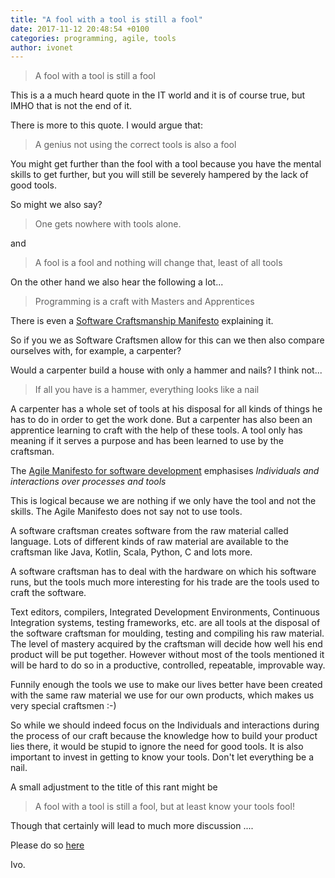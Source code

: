 ```yaml
---
title: "A fool with a tool is still a fool"
date: 2017-11-12 20:48:54 +0100
categories: programming, agile, tools
author: ivonet
---
```


> A fool with a tool is still a fool

This is a a much heard quote in the IT world and it is of course true, but IMHO that is not the end of it.
<!-- more -->
There is more to this quote.
I would argue that:

> A genius not using the correct tools is also a fool

You might get further than the fool with a tool because you have the mental skills to get further, but you will still be severely hampered by the lack of good tools.

So might we also say?

> One gets nowhere with tools alone.

and

> A fool is a fool and nothing will change that, least of all tools

On the other hand we also hear the following a lot...

> Programming is a craft with Masters and Apprentices

There is even a [Software Craftsmanship Manifesto](http://manifesto.softwarecraftsmanship.org/) explaining it.

So if you we as Software Craftsmen allow for this can we then also compare ourselves with, for example, a carpenter?

Would a carpenter build a house with only a hammer and nails? I think not...

> If all you have is a hammer, everything looks like a nail

A carpenter has a whole set of tools at his disposal for all kinds of things he has to do in order to get the work done. But a carpenter has also been an apprentice learning to craft with the help of these tools. A tool only has meaning if it serves a purpose and has been learned to use by the craftsman.

The [Agile Manifesto for software development](http://agilemanifesto.org/) emphasises *Individuals and interactions over processes and tools* 

This is logical because we are nothing if we only have the tool and not the skills. The Agile Manifesto does not say not to use tools.

A software craftsman creates software from the raw material called language. Lots of different kinds of raw material are available to the craftsman like Java, Kotlin, Scala, Python, C and lots more.

A software craftsman has to deal with the hardware on which his software runs, but the tools much more interesting for his trade are the tools used to craft the software.

Text editors, compilers, Integrated Development Environments, Continuous Integration systems, testing frameworks, etc. are all tools at the disposal of the software craftsman for moulding, testing and compiling his raw material. The level of mastery acquired by the craftsman will decide how well his end product will be put together. However without most of the tools mentioned it will be hard to do so in a productive, controlled, repeatable, improvable way.

Funnily enough the tools we use to make our lives better have been created with the same raw material we use for our own products, which makes us very special craftsmen :-)

So while we should indeed focus on the Individuals and interactions during the process of our craft because the knowledge how to build your product lies there, it would be stupid to ignore the need for good tools. It is also important to invest in getting to know your tools. Don't let everything be a nail.

A small adjustment to the title of this rant might be

> A fool with a tool is still a fool, but at least know your tools fool!

Though that certainly will lead to much more discussion ....

Please do so [here](https://ivo2u.nl/53)

Ivo.


